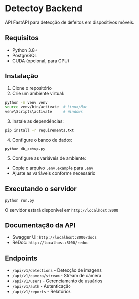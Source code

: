 # Detectoy Backend

API FastAPI para detecção de defeitos em dispositivos móveis.

## Requisitos

- Python 3.8+
- PostgreSQL
- CUDA (opcional, para GPU)

## Instalação

1. Clone o repositório
2. Crie um ambiente virtual:
```bash
python -m venv venv
source venv/bin/activate  # Linux/Mac
venv\Scripts\activate     # Windows
```

3. Instale as dependências:
```bash
pip install -r requirements.txt
```

4. Configure o banco de dados:
```bash
python db_setup.py
```

5. Configure as variáveis de ambiente:
- Copie o arquivo `.env.example` para `.env`
- Ajuste as variáveis conforme necessário

## Executando o servidor

```bash
python run.py
```

O servidor estará disponível em `http://localhost:8000`

## Documentação da API

- Swagger UI: `http://localhost:8000/docs`
- ReDoc: `http://localhost:8000/redoc`

## Endpoints

- `/api/v1/detections` - Detecção de imagens
- `/api/v1/camera/stream` - Stream de câmera
- `/api/v1/users` - Gerenciamento de usuários
- `/api/v1/auth` - Autenticação
- `/api/v1/reports` - Relatórios
